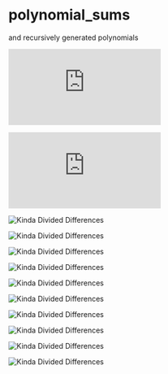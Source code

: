# polynomial_sums
and recursively generated polynomials

![Kinda Divided Differences](https://github.com/browlm13/polynomial_sums/blob/master/Polynomial_Translation.pdf)


[comment]: < ![Kinda Divided Differences](https://github.com/browlm13/polynomial_sums/blob/master/Screen%20Shot%202019-01-21%20at%2010.19.32%20PM.png)>

![Kinda Divided Differences](https://github.com/browlm13/polynomial_sums/blob/master/recursive_polynomial_construction.pdf)

  
  ![Kinda Divided Differences](https://github.com/browlm13/polynomial_sums/blob/master/Screen%20Shot%202019-01-23%20at%202.03.06%20AM.png)
  
   ![Kinda Divided Differences](https://github.com/browlm13/polynomial_sums/blob/master/Screen%20Shot%202019-01-23%20at%202.03.17%20AM.png)


![Kinda Divided Differences](https://github.com/browlm13/polynomial_sums/blob/master/Screen%20Shot%202019-01-23%20at%202.03.26%20AM.png)

![Kinda Divided Differences](https://github.com/browlm13/polynomial_sums/blob/master/Screen%20Shot%202019-01-23%20at%202.03.35%20AM.png)

![Kinda Divided Differences](https://github.com/browlm13/polynomial_sums/blob/master/Screen%20Shot%202019-01-23%20at%202.03.48%20AM.png)

![Kinda Divided Differences](https://github.com/browlm13/polynomial_sums/blob/master/Screen%20Shot%202019-01-23%20at%202.14.42%20AM.png)


![Kinda Divided Differences](https://github.com/browlm13/polynomial_sums/blob/master/Screen%20Shot%202019-01-23%20at%202.04.11%20AM.png)

![Kinda Divided Differences](https://github.com/browlm13/polynomial_sums/blob/master/Screen%20Shot%202019-01-23%20at%202.04.22%20AM.png)

![Kinda Divided Differences](https://github.com/browlm13/polynomial_sums/blob/master/Screen%20Shot%202019-01-23%20at%202.04.32%20AM.png)

![Kinda Divided Differences](https://github.com/browlm13/polynomial_sums/blob/master/Screen%20Shot%202019-01-23%20at%202.04.43%20AM.png)

